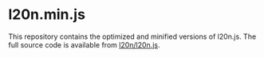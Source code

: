 l20n.min.js
===========

This repository contains the optimized and minified versions of l20n.js.  The 
full source code is available from [l20n/l20n.js][].

[l20n/l20n.js]: https://github.com/l20n/l20n.js
